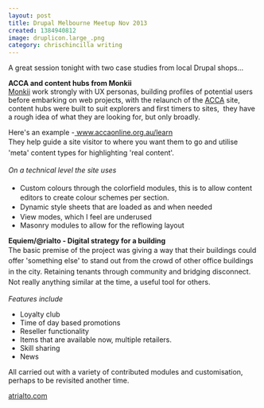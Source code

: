 ```yaml
---
layout: post
title: Drupal Melbourne Meetup Nov 2013
created: 1384940812
image: druplicon.large_.png
category: chrischincilla writing 
---
```

<p>A great session tonight with two case studies from local Drupal shops&hellip;</p><p><strong>ACCA and content hubs from Monkii</strong><br /><span><a href="https://www.monkii.com.au" target="_blank">Monkii</a> work strongly with UX personas, building profiles of potential users before embarking on web projects, with the relaunch of the <a href="https://www.accaonline.org.au/" target="_blank">ACCA</a> site, content hubs were built to suit</span><span>&nbsp;explorers and first timers to sites,&nbsp; they have a rough idea of what they are looking for, but only broadly.</span></p><p>Here&#39;s an example -<a href="http://www.accaonline.org.au/learn" target="_blank"> www.accaonline.org.au/learn</a><br /><span style="line-height: 1.538em;">They help guide a site visitor to where you want them to go and utilise &#39;m</span><span style="line-height: 1.538em;">eta&#39; content types for highlighting &#39;real content&#39;.</span></p><p><em><span style="line-height: 1.538em;">On a technical level the site uses</span></em></p><ul><li><span style="line-height: 1.538em;">Custom colours through the colorfield modules, this is to allow content editors to create colour schemes per section.</span></li><li><span style="line-height: 1.538em;">Dynamic style sheets that are loaded as and when needed</span></li><li>View modes, which I feel are underused</li><li>Masonry modules to allow for the reflowing layout</li></ul><p><strong>Equiem/@rialto - Digital strategy for a building</strong><br /><span style="line-height: 1.538em;">The basic premise of the project was giving a way that their buildings could offer &#39;something else&#39; to stand out from the crowd of other office buildings in the city. Retaining tenants through community and bridging disconnect. Not really anything similar at the time, a useful tool for others.</span></p><p><em>Features include</em></p><ul><li>Loyalty club</li><li>Time of day based promotions</li><li>Reseller functionality</li><li>Items that are available now, multiple retailers.</li><li>Skill sharing</li><li>News</li></ul><p>All carried out with a variety of contributed modules and customisation, perhaps to be revisited another time.</p><p><a href="https://atrialto.com/" target="_blank">atrialto.com</a><br />&nbsp;</p>
